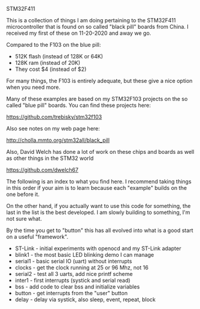 STM32F411

This is a collection of things I am doing pertaining to the STM32F411
microcontroller that is found on so called "black pill" boards from
China.  I received my first of these on 11-20-2020 and away we go.

Compared to the F103 on the blue pill:

* 512K flash (instead of 128K or 64K)
* 128K ram (instead of 20K)
* They cost $4 (instead of $2)

For many things, the F103 is entirely adequate, but these give
a nice option when you need more.

Many of these examples are based on my STM32F103 projects on the
so called "blue pill" boards.  You can find these projects here:

https://github.com/trebisky/stm32f103

Also see notes on my web page here:

http://cholla.mmto.org/stm32all/black_pill

Also, David Welch has done a lot of work on these chips and boards
as well as other things in the STM32 world

https://github.com/dwelch67

The following is an index to what you find here.
I recommend taking things in this order if your aim is to learn
because each "example" builds on the one before it.

On the other hand, if you actually want to use this code for
something, the last in the list is the best developed.
I am slowly building to something, I'm not sure what.

By the time you get to "button" this has all evolved into
what is a good start on a useful "framework".

* ST-Link - initial experiments with openocd and my ST-Link adapter
* blink1 - the most basic LED blinking demo I can manage
* serial1 - basic serial IO (uart) without interrupts
* clocks - get the clock running at 25 or 96 Mhz, not 16
* serial2 - test all 3 uarts, add nice printf scheme
* inter1 - first interrupts (systick and serial read)
* bss - add code to clear bss and initialize variables
* button - get interrupts from the "user" button
* delay - delay via systick, also sleep, event, repeat, block
